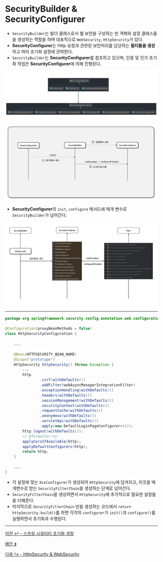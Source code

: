 # SecurityBuilder & SecurityConfigurer

- `SecurityBuilder`는 빌더 클래스로서 웹 보안을 구성하는 빈 객체와 설정 클래스들을 생성하는 역할을 하며 대표적으로 `WebSecurity`, `HttpSecurity`가 있다.
- **SecurityConfigurer**는 Http 요청과 관련된 보안처리를 담당하는 **필터들을 생성**하고 여러 초기화 설정에 관여한다.
- `SecurityBuilder`는 **SecurityConfigurer**를 참조하고 있으며, 인증 및 인가 초기화 작업은 **SecurityConfigurer**에 의해 진행된다.

![img.png](image/img.png)

![img_1.png](image/img_1.png)
- **SecurityConfigurer**의 `init`, `configure` 메서드에 매개 변수로 `SecurityBuilder`가 넘어간다.

![img_2.png](image/img_2.png)

---

```java
package org.springframework.security.config.annotation.web.configuration;

@Configuration(proxyBeanMethods = false)
class HttpSecurityConfiguration {
    
    ...
    
    @Bean(HTTPSECURITY_BEAN_NAME)
    @Scope("prototype")
    HttpSecurity httpSecurity() throws Exception {
        ...
        http
                .csrf(withDefaults())
                .addFilter(webAsyncManagerIntegrationFilter)
                .exceptionHandling(withDefaults())
                .headers(withDefaults())
                .sessionManagement(withDefaults())
                .securityContext(withDefaults())
                .requestCache(withDefaults())
                .anonymous(withDefaults())
                .servletApi(withDefaults())
                .apply(new DefaultLoginPageConfigurer<>());
        http.logout(withDefaults());
        // @formatter:on
        applyCorsIfAvailable(http);
        applyDefaultConfigurers(http);
        return http;
    }
    
    ...
}
```
- 각 설정에 맞는 `XxxConfigurer`가 생성되어 `HttpSecurity`에 담겨지고, 이것을 매개변수로 받는 `SecurityFilterChain`을 생성하는 단계로 넘어간다.
- `SecurityFilterChain`을 생성하면서 `HttpSecurity`에 추가적으로 필요한 설정들을 더해준다.
- 마지막으로 `SecurityFilterChain` 빈을 생성하는 코드에서 `return httpSecurity.build()`를 하면 각각의 `configurer`가 `init()`과 `configure()`를 실행하면서 초기화과 수행된다.

---

[이전 ↩️ - 스프링 시큐리티 초기화 과정](https://github.com/genesis12345678/TIL/blob/main/Spring/security/init/Init.md)

[메인 ⏫](https://github.com/genesis12345678/TIL/blob/main/Spring/security/main.md)

[다음 ↪️ - HttpSecurity & WebSecurity](https://github.com/genesis12345678/TIL/blob/main/Spring/security/init/HttpSecurity.md)